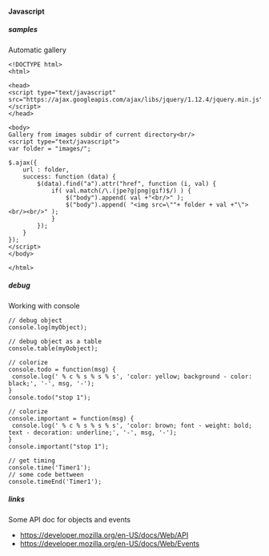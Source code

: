 #### Javascript

##### samples

Automatic gallery

    <!DOCTYPE html>
    <html>
    
    <head>
    <script type="text/javascript" src="https://ajax.googleapis.com/ajax/libs/jquery/1.12.4/jquery.min.js"></script>
    </head>
    
    <body>
    Gallery from images subdir of current directory<br/>
    <script type="text/javascript">
    var folder = "images/";
    
    $.ajax({
        url : folder,
        success: function (data) {
            $(data).find("a").attr("href", function (i, val) {
                if( val.match(/\.(jpe?g|png|gif)$/) ) {
                    $("body").append( val +"<br/>" );
                    $("body").append( "<img src=\""+ folder + val +"\"><br/><br/>" );
                }
            });
        }
    });
    </script>
    </body>
    
    </html>

##### debug

Working with console

    // debug object
    console.log(myObject);

    // debug object as a table
    console.table(myOobject);

    // colorize
    console.todo = function(msg) {
     console.log(' % c % s % s % s', 'color: yellow; background - color: black;', '-', msg, '-');
    }
    console.todo("stop 1");
    
    // colorize 
    console.important = function(msg) {
     console.log(' % c % s % s % s', 'color: brown; font - weight: bold; text - decoration: underline;', '-', msg, '-');
    }
    console.important("stop 1");

    // get timing
    console.time('Timer1');
    // some code bettween
    console.timeEnd('Timer1');

##### links

Some API doc for objects and events

 * https://developer.mozilla.org/en-US/docs/Web/API
 * https://developer.mozilla.org/en-US/docs/Web/Events
